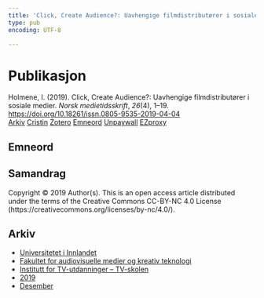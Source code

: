 ```yaml
---
title: 'Click, Create Audience?: Uavhengige filmdistributører i sosiale medier'
type: pub
encoding: UTF-8

---
```

<h1>Publikasjon</h1>
<article id="csl-bib-container-FQFGPRVM" class="csl-bib-container">
  <div class="csl-bib-body"> <div class="csl-entry">Holmene, I. (2019). Click, Create Audience?: Uavhengige filmdistributører i sosiale medier. <i>Norsk medietidsskrift</i>, <i>26</i>(4), 1–19. <a href="https://doi.org/10.18261/issn.0805-9535-2019-04-04">https://doi.org/10.18261/issn.0805-9535-2019-04-04</a></div> </div>
  <div class="csl-bib-buttons">
    <a href="#taxonomy-article-FQFGPRVM" alt="archive" class="csl-bib-button">Arkiv</a>
    <a href="https://app.cristin.no/results/show.jsf?id=1758762" alt="Cristin" class="csl-bib-button">Cristin</a>
    <a href="http://zotero.org/groups/5881554/items/FQFGPRVM" alt="Zotero" class="csl-bib-button">Zotero</a>
    <a href="#keywords-article-FQFGPRVM" alt="keywords" class="csl-bib-button">Emneord</a>
    <a href="https://www.idunn.no/file/pdf/67167427/click_create_audience.pdf" alt="Unpaywall" class="csl-bib-button">Unpaywall</a>
    <a href="https://www.idunn.no/file/pdf/67167427/click_create_audience.pdf" alt="EZproxy" class="csl-bib-button">EZproxy</a>
  </div>
  <div id="csl-bib-meta-container-FQFGPRVM"></div>
</article>
<div id="csl-bib-meta-FQFGPRVM" class="csl-bib-meta">
  <article id="keywords-article-FQFGPRVM" class="keywords-article">
    <h1>Emneord</h1>
    
  </article>
  <article id="abstract-article-FQFGPRVM" class="abstract-article">
    <h1>Samandrag</h1>
    Copyright © 2019 Author(s). This is an open access article distributed under the terms of the Creative Commons CC-BY-NC 4.0 License (https://creativecommons.org/licenses/by-nc/4.0/).
  </article>
  <article id="taxonomy-article-FQFGPRVM" class="taxonomy-article">
    <h1>Arkiv</h1>
    <ul>
      <li><a href="{{< params subfolder >}}nn/archive/?key=3DCRN523">Universitetet i Innlandet</a></li>
      <li><a href="{{< params subfolder >}}nn/archive/?key=8XUDF4FD">Fakultet for audiovisuelle medier og kreativ teknologi</a></li>
      <li><a href="{{< params subfolder >}}nn/archive/?key=6SLLPJYF">Institutt for TV-utdanninger – TV-skolen</a></li>
      <li><a href="{{< params subfolder >}}nn/archive/?key=ZT9P4V3A">2019</a></li>
      <li><a href="{{< params subfolder >}}nn/archive/?key=T3N7XFDX">Desember</a></li>
    </ul>
  </article>
</div>
